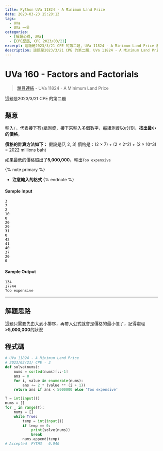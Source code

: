 ```yaml
---
title: Python UVa 11824 - A Minimum Land Price
date: 2023-03-23 15:20:13
tags:
  - UVa
  - UVa 一星
categories:
  - [解題心得, UVa]
  - [CPE歷屆, CPE 2023/03/21]
excerpt: 這題是2023/3/21 CPE 的第二題, UVa 11824 - A Minimum Land Price 解題心得
description: 這題是2023/3/21 CPE 的第二題, UVa 11824 - A Minimum Land Price 解題心得
---
```

# UVa 160 - Factors and Factorials

>[題目連結](https://onlinejudge.org/index.php?option=onlinejudge&Itemid=8&page=show_problem&problem=2924) - UVa 11824 - A Minimum Land Price

這題是2023/3/21 CPE 的第二題

## 題意
輸入`T`，代表接下有`T`組測資，接下來輸入多個數字，每組測資以`0`分割，**找出最小的價格**。

**價格的計算方法如下：**
假設是[7, 2, 3]
價格是：(2 × 7) + (2 × 2^2) + (2 × 10^3) = 2022 millions baht

如果最低的價格超出了**5,000,000**，輸出`Too expensive`

{% note primary %}
 - **注意輸入的格式**
{% endnote %}

#### Sample Input 
```text
3
7
2
10
0
20
29
31
0
42
41
40
37
20
0
```

#### Sample Output 
```text
134
17744
Too expensive
```

---
## 解題思路
這題只需要先由大到小排序，再帶入公式就會是價格的最小值了，記得處理 **>5,000,000**的狀況

## 程式碼
```python
# UVa 11824 - A Minimum Land Price
# 2023/03/21/ CPE - 2
def solve(nums):
    nums = sorted(nums)[::-1]
    ans = 0
    for i, value in enumerate(nums):
        ans += 2 * (value ** (i + 1))
    return ans if ans < 5000000 else 'Too expensive'

T = int(input())
nums = []
for _ in range(T):
    nums = []
    while True:
        temp = int(input())
        if temp == 0: 
            print(solve(nums))
            break
        nums.append(temp)
# Accepted	PYTH3	0.040
```